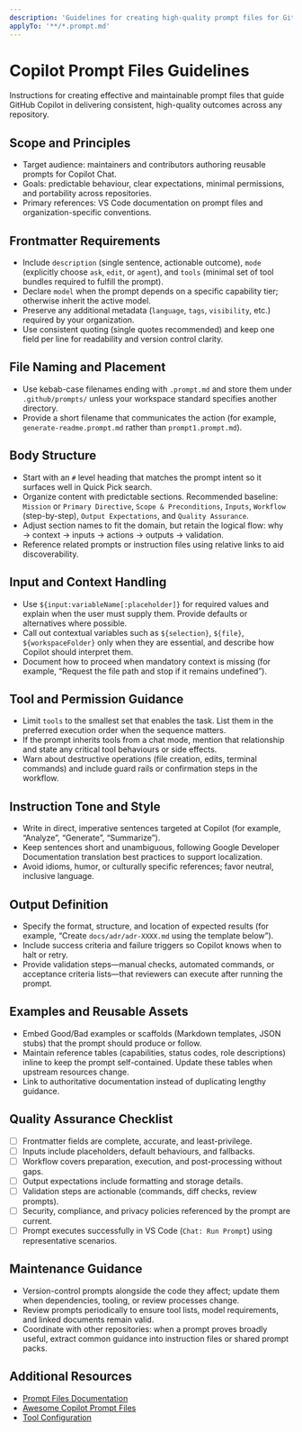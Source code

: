 ```yaml
---
description: 'Guidelines for creating high-quality prompt files for GitHub Copilot'
applyTo: '**/*.prompt.md'
---
```


# Copilot Prompt Files Guidelines

Instructions for creating effective and maintainable prompt files that guide GitHub Copilot in delivering consistent, high-quality outcomes across any repository.

## Scope and Principles
- Target audience: maintainers and contributors authoring reusable prompts for Copilot Chat.
- Goals: predictable behaviour, clear expectations, minimal permissions, and portability across repositories.
- Primary references: VS Code documentation on prompt files and organization-specific conventions.

## Frontmatter Requirements
- Include `description` (single sentence, actionable outcome), `mode` (explicitly choose `ask`, `edit`, or `agent`), and `tools` (minimal set of tool bundles required to fulfill the prompt).
- Declare `model` when the prompt depends on a specific capability tier; otherwise inherit the active model.
- Preserve any additional metadata (`language`, `tags`, `visibility`, etc.) required by your organization.
- Use consistent quoting (single quotes recommended) and keep one field per line for readability and version control clarity.

## File Naming and Placement
- Use kebab-case filenames ending with `.prompt.md` and store them under `.github/prompts/` unless your workspace standard specifies another directory.
- Provide a short filename that communicates the action (for example, `generate-readme.prompt.md` rather than `prompt1.prompt.md`).

## Body Structure
- Start with an `#` level heading that matches the prompt intent so it surfaces well in Quick Pick search.
- Organize content with predictable sections. Recommended baseline: `Mission` or `Primary Directive`, `Scope & Preconditions`, `Inputs`, `Workflow` (step-by-step), `Output Expectations`, and `Quality Assurance`.
- Adjust section names to fit the domain, but retain the logical flow: why → context → inputs → actions → outputs → validation.
- Reference related prompts or instruction files using relative links to aid discoverability.

## Input and Context Handling
- Use `${input:variableName[:placeholder]}` for required values and explain when the user must supply them. Provide defaults or alternatives where possible.
- Call out contextual variables such as `${selection}`, `${file}`, `${workspaceFolder}` only when they are essential, and describe how Copilot should interpret them.
- Document how to proceed when mandatory context is missing (for example, “Request the file path and stop if it remains undefined”).

## Tool and Permission Guidance
- Limit `tools` to the smallest set that enables the task. List them in the preferred execution order when the sequence matters.
- If the prompt inherits tools from a chat mode, mention that relationship and state any critical tool behaviours or side effects.
- Warn about destructive operations (file creation, edits, terminal commands) and include guard rails or confirmation steps in the workflow.

## Instruction Tone and Style
- Write in direct, imperative sentences targeted at Copilot (for example, “Analyze”, “Generate”, “Summarize”).
- Keep sentences short and unambiguous, following Google Developer Documentation translation best practices to support localization.
- Avoid idioms, humor, or culturally specific references; favor neutral, inclusive language.

## Output Definition
- Specify the format, structure, and location of expected results (for example, “Create `docs/adr/adr-XXXX.md` using the template below”).
- Include success criteria and failure triggers so Copilot knows when to halt or retry.
- Provide validation steps—manual checks, automated commands, or acceptance criteria lists—that reviewers can execute after running the prompt.

## Examples and Reusable Assets
- Embed Good/Bad examples or scaffolds (Markdown templates, JSON stubs) that the prompt should produce or follow.
- Maintain reference tables (capabilities, status codes, role descriptions) inline to keep the prompt self-contained. Update these tables when upstream resources change.
- Link to authoritative documentation instead of duplicating lengthy guidance.

## Quality Assurance Checklist
- [ ] Frontmatter fields are complete, accurate, and least-privilege.
- [ ] Inputs include placeholders, default behaviours, and fallbacks.
- [ ] Workflow covers preparation, execution, and post-processing without gaps.
- [ ] Output expectations include formatting and storage details.
- [ ] Validation steps are actionable (commands, diff checks, review prompts).
- [ ] Security, compliance, and privacy policies referenced by the prompt are current.
- [ ] Prompt executes successfully in VS Code (`Chat: Run Prompt`) using representative scenarios.

## Maintenance Guidance
- Version-control prompts alongside the code they affect; update them when dependencies, tooling, or review processes change.
- Review prompts periodically to ensure tool lists, model requirements, and linked documents remain valid.
- Coordinate with other repositories: when a prompt proves broadly useful, extract common guidance into instruction files or shared prompt packs.

## Additional Resources
- [Prompt Files Documentation](https://code.visualstudio.com/docs/copilot/customization/prompt-files#_prompt-file-format)
- [Awesome Copilot Prompt Files](https://github.com/github/awesome-copilot/tree/main/prompts)
- [Tool Configuration](https://code.visualstudio.com/docs/copilot/chat/chat-agent-mode#_agent-mode-tools)
